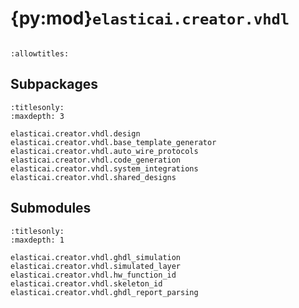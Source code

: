 # {py:mod}`elasticai.creator.vhdl`

```{py:module} elasticai.creator.vhdl
```

```{autodoc2-docstring} elasticai.creator.vhdl
:allowtitles:
```

## Subpackages

```{toctree}
:titlesonly:
:maxdepth: 3

elasticai.creator.vhdl.design
elasticai.creator.vhdl.base_template_generator
elasticai.creator.vhdl.auto_wire_protocols
elasticai.creator.vhdl.code_generation
elasticai.creator.vhdl.system_integrations
elasticai.creator.vhdl.shared_designs
```

## Submodules

```{toctree}
:titlesonly:
:maxdepth: 1

elasticai.creator.vhdl.ghdl_simulation
elasticai.creator.vhdl.simulated_layer
elasticai.creator.vhdl.hw_function_id
elasticai.creator.vhdl.skeleton_id
elasticai.creator.vhdl.ghdl_report_parsing
```
